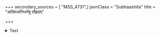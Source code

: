 +++
secondary_sources = [ "MSS_4731",]
jsonClass = "Subhaashita"
title = "आदिमध्यनिधनेषु सौहृदम्"

+++

<details><summary>Text</summary>

आदिमध्यनिधनेषु सौहृदं सज्जने भवति नेतरे जने।  
छेदतापननिघर्षताडनैर् नान्यभावमुपयाति काञ्चनम्॥
</details>
